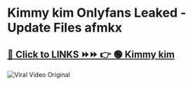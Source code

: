 
 # Kimmy kim Onlyfans Leaked - Update Files afmkx

## <h2><a href="https://clipsfans.com/Kimmy_kim&ref=git">🔗 Click to LINKS ⏩⏩ 👉 🟢 Kimmy kim </a></h2>

<a href="https://clipsfans.com/Kimmy_kim&ref=git" rel="nofollow" data-target="animated-image.originalLink"><img src="https://i.ibb.co.com/xMMVF88/686577567.gif" alt="Viral Video Original" style="max-width: 100%; display: inline-block;" data-target="animated-image.originalImage"></a>

